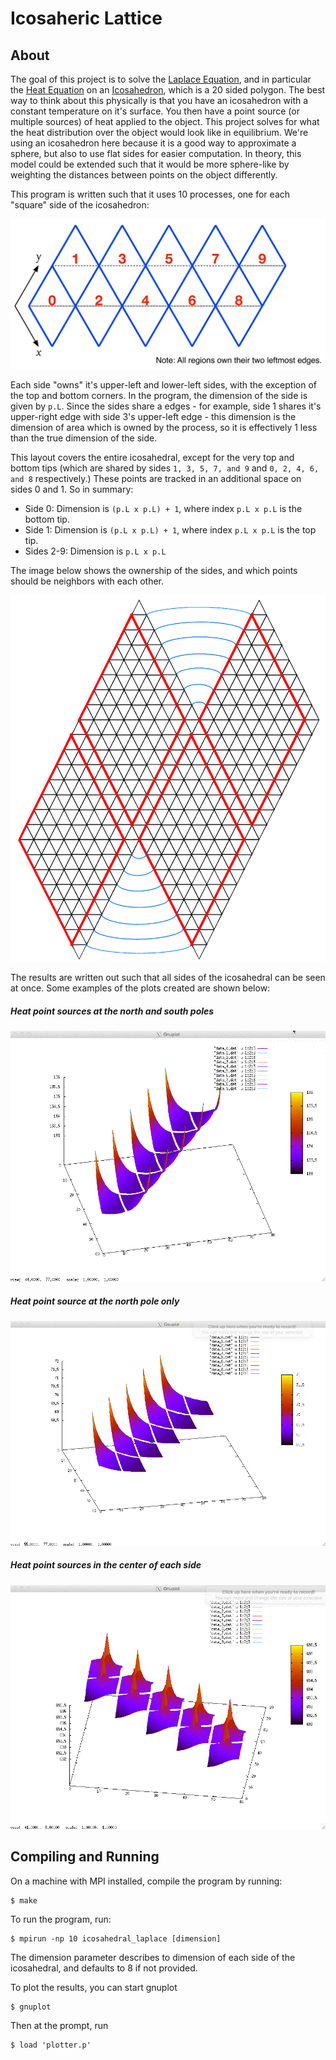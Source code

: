 # Icosaheric Lattice

## About

The goal of this project is to solve the [Laplace Equation](https://en.wikipedia.org/wiki/Laplace%27s_equation), and in particular the [Heat Equation](https://en.wikipedia.org/wiki/Heat_equation) on an [Icosahedron](https://en.wikipedia.org/wiki/Icosahedron), which is a 20 sided polygon. The best way to think about this physically is that you have an icosahedron with a constant temperature on it's surface. You then have a point source (or multiple sources) of heat applied to the object. This project solves for what the heat distribution over the object would look like in equilibrium. We're using an icosahedron here because it is a good way to approximate a sphere, but also to use flat sides for easier computation. In theory, this model could be extended such that it would be more sphere-like by weighting the distances between points on the object differently.

This program is written such that it uses 10 processes, one for each "square" side of the icosahedron:

![Icosahedral Lattice](./images/lattice.png)

Each side "owns" it's upper-left and lower-left sides, with the exception of the top and bottom corners. In the program, the dimension of the side is given by `p.L`. Since the sides share a edges - for example, side 1 shares it's upper-right edge with side 3's upper-left edge - this dimension is the dimension of area which is owned by the process, so it is effectively 1 less than the true dimension of the side.

This layout covers the entire icosahedral, except for the very top and bottom tips (which are shared by sides `1, 3, 5, 7, and 9` and `0, 2, 4, 6, and 8` respectively.) These points are tracked in an additional space on sides 0 and 1. So in summary:

  - Side 0: Dimension is `(p.L x p.L) + 1`, where index `p.L x p.L` is the bottom tip.
  - Side 1: Dimension is `(p.L x p.L) + 1`, where index `p.L x p.L` is the top tip.
  - Sides 2-9: Dimension is `p.L x p.L`

The image below shows the ownership of the sides, and which points should be neighbors with each other.

![image](images/icosahedral.png)

The results are written out such that all sides of the icosahedral can be seen at once. Some examples of the plots created are shown below:

##### Heat point sources at the north and south poles
![North and South Poles](./images/north_and_south_poles.gif)

##### Heat point source at the north pole only
![North Pole](./images/north_pole.gif)

##### Heat point sources in the center of each side
![Center of Sides](./images/center_of_sides.gif)


## Compiling and Running

On a machine with MPI installed, compile the program by running:

    $ make

To run the program, run:

    $ mpirun -np 10 icosahedral_laplace [dimension]

The dimension parameter describes to dimension of each side of the icosahedral, and defaults to 8 if not provided.

To plot the results, you can start gnuplot

    $ gnuplot

Then at the prompt, run

    $ load 'plotter.p'
